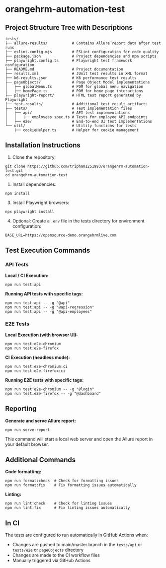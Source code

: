 # orangehrm-automation-test

## Project Structure Tree with Descriptions

```
tests/
├── allure-results/           # Contains Allure report data after test runs
├── eslint.config.mjs         # ESLint configuration for code quality
├── package.json              # Project dependencies and npm scripts
├── playwright.config.ts      # Playwright test framework configuration
├── README.md                 # Project documentation
├── results.xml               # JUnit test results in XML format
├── k6-results.json           # K6 performance test results
├── pageObjects/              # Page Object Model implementations
│   ├── globalMenu.ts         # POM for global menu navigation
│   ├── homePage.ts           # POM for home page interactions
├── playwright-report/        # HTML test report generated by Playwright
├── test-results/             # Additional test result artifacts
├── tests/                    # Test implementation files
│   ├── api/                  # API test implementations
│   │   ├── employees.spec.ts # Tests for employee API endpoints
│   ├── e2e/                  # End-to-end UI test implementations
└── util/                     # Utility functions for tests
    ├── cookieHelper.ts       # Helper for cookie management
```

## Installation Instructions

1. Clone the repository:

```
git clone https://github.com/tripham1251993/orangehrm-automation-test.git
cd orangehrm-automation-test
```

1. Install dependencies:

```
npm install
```

3. Install Playwright browsers:

```
npx playwright install
```

4. Optional: Create a `.env` file in the tests directory for environment configuration:

```
BASE_URL=https://opensource-demo.orangehrmlive.com
```

## Test Execution Commands

### API Tests

**Local / CI Execution:**

```
npm run test:api
```

**Running API tests with specific tags:**

```
npm run test:api -- -g "@api"
npm run test:api -- -g "@api-regression"
npm run test:api -- -g "@api-employees"
```

### E2E Tests

**Local Execution (with browser UI):**

```
npm run test:e2e-chromium
npm run test:e2e-firefox
```

**CI Execution (headless mode):**

```
npm run test:e2e-chromium:ci
npm run test:e2e-firefox:ci
```

**Running E2E tests with specific tags:**

```
npm run test:e2e-chromium -- -g "@login"
npm run test:e2e-firefox -- -g "@dashboard"
```

## Reporting

**Generate and serve Allure report:**

```
npm run serve-report
```

This command will start a local web server and open the Allure report in your default browser.

## Additional Commands

**Code formatting:**

```
npm run format:check  # Check for formatting issues
npm run format:fix    # Fix formatting issues automatically
```

**Linting:**

```
npm run lint:check    # Check for linting issues
npm run lint:fix      # Fix linting issues automatically
```

## In CI
The tests are configured to run automatically in GitHub Actions when:
- Changes are pushed to main/master branch in the `tests/api` or `tests/e2e` or `pageObjects` directory
- Changes are made to the CI workflow files
- Manually triggered via GitHub Actions